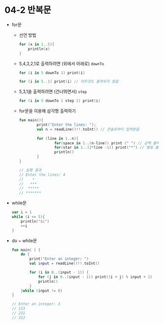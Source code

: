 # 04-2 반복문

- for문
    - 선언 방법
        
        ```kotlin
        for (x in 1..5){
        	println(x)
        }
        ```
        
    - 5,4,3,2,1로 출력하려면 (위에서 아래로) `downTo`
        
        ```kotlin
        for (i in 5 downTo 1) print(i)
        
        for (i in 5..1) print(i) // 아무것도 출력되지 않음
        ```
        
    - 5,3,1을 출력하려면 (건너뛰면서) `step`
        
        ```kotlin
        for (i in 5 downTo 1 step 2) print(i)
        ```
        
    - for문을 이용해 삼각형 출력하기
        
        ```kotlin
        fun main(){
        		print("Enter the lines: ");
        		val n = readLine()!!.toInt() // 콘솔로부터 입력받음
        		
        		for (line in 1..n){
        				for(space in 1..(n-line)) print (" ") // 공백 출력
        				for(star in 1..(2*line -1)) print("*") // 별표 출력
        				println()
        		}
        }
        
        // 실행 결과
        // Enter the lines: 4
        //    *
        //   ***
        //  *****
        // *******
        ```
        
- while문
    
    ```kotlin
    var i = 1
    while (i <= 5){
    	println("$i")
    	++i
    }
    ```
    
- do ~ while문
    
    ```kotlin
    fun main( ) {
        do {
            print("Enter an integer: ")
            val input = readLine()!!.toInt()
    
            for (i in 0..(input - 1)) {
                for (j in 0..(input - 1)) print((i + j) % input + 1)
                println()
            }
        }while (input != 0)
    }
    
    // Enter an integer: 3
    // 123
    // 231
    // 312
    ```
